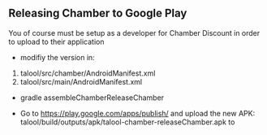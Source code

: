
## Releasing Chamber to Google Play

You of course must be setup as a developer for Chamber Discount in order to upload to their application

* modifiy the version in:
 1. talool/src/chamber/AndroidManifest.xml
 2. talool/src/main/AndroidManifest.xml
* gradle assembleChamberReleaseChamber

* Go to https://play.google.com/apps/publish/ and upload the new APK: <br/>talool/build/outputs/apk/talool-chamber-releaseChamber.apk to 